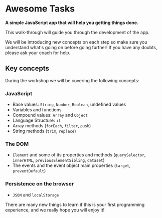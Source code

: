 # Awesome Tasks

**A simple JavaScript app that will help you getting things done.**

This walk-through will guide you through the development of the app.

We will be introducing new concepts on each step so make sure you understand what's going on before going further! If you have any doubts, please ask your coach for help.

## Key concepts

During the workshop we will be covering the following concepts:

### JavaScript

* Base values: `String`, `Number`, `Boolean`, undefined values
* Variables and functions
* Compound values: `Array` and `Object`
* Language Structure: `if`
* Array methods \(`forEach`, `filter`, `push`\)
* String methods \(`trim`, `replace`\)

### The DOM

* `Element` and some of its properties and methods \(`querySelector`, `innerHTML`, `previousElementSibling`, `dataset`\)
* The events and the event object main properties \(`target`, `preventDefault`\)

### Persistence on the browser

* `JSON` and `localStorage`

There are many new things to learn if this is your first programming experience, and we really hope you will enjoy it!

